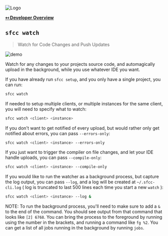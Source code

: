 ![Logo](https://sfccdevops.s3.amazonaws.com/logo-128.png "Logo")

**[↤ Developer Overview](../README.md#developer-overview)**

`sfcc watch`
---

> Watch for Code Changes and Push Updates

![demo](https://sfcc-cli.s3.amazonaws.com/watch.gif?v=1.3.0)

Watch for any changes to your projects source code, and automagically upload in the background, while you use whatever IDE you want.

If you have already run `sfcc setup`, and you only have a single project, you can run:

```bash
sfcc watch
```

If needed to setup multiple clients, or multiple instances for the same client, you will need to specify what to watch:

```bash
sfcc watch <client> <instance>
```

If you don't want to get notified of every upload, but would rather only get notified about errors, you can pass `--errors-only`:

```bash
sfcc watch <client> <instance> --errors-only
```

If you just want to trigger the compiler on file changes, and let your IDE handle uploads, you can pass `--compile-only`:

```bash
sfcc watch <client> <instance> --compile-only
```

If you would like to run the watcher as a background process, but capture the log output, you can pass `--log`, and a log will be created at `~/.sfcc-cli.log` ( log is truncated to last 500 lines each time you start a new `watch` ):

```bash
sfcc watch <client> <instance> --log &
```

NOTE: To run the background process, you'll need to make sure to add a `&` to the end of the command.  You should see output from that command that looks like `[2] 6768`.  You can bring the process to the foreground by running using the number in the brackets, and running a command like `fg %2`.  You can get a list of all jobs running in the background by running `jobs`.
